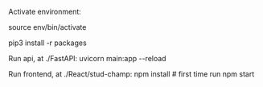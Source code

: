 Activate environment:

source env/bin/activate

pip3 install -r packages

Run api, at ./FastAPI:
uvicorn main:app --reload

Run frontend, at ./React/stud-champ:
npm install # first time run
npm start